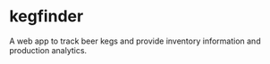 # kegfinder
A web app to track beer kegs and provide inventory information and production analytics.
